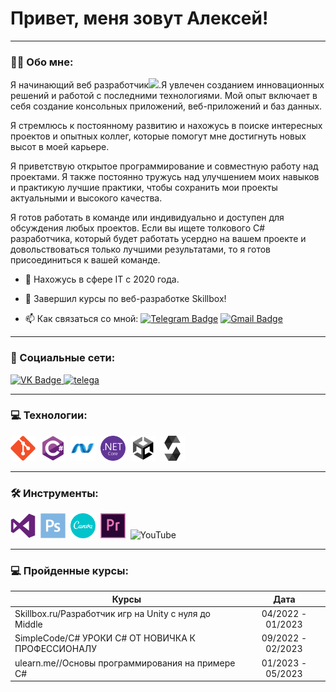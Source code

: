 # Привет, меня зовут Алексей!

---

### :man_technologist: Обо мне:

Я начинающий веб разработчик<img src="https://media.giphy.com/media/WUlplcMpOCEmTGBtBW/giphy.gif" width="30px">.Я увлечен созданием инновационных решений и работой с последними технологиями. Мой опыт включает в себя создание консольных приложений, веб-приложений и баз данных.

Я стремлюсь к постоянному развитию и нахожусь в поиске интересных проектов и опытных коллег, которые помогут мне достигнуть новых высот в моей карьере.

Я приветствую открытое программирование и совместную работу над проектами. Я также постоянно тружусь над улучшением моих навыков и практикую лучшие практики, чтобы сохранить мои проекты актуальными и высокого качества.

Я готов работать в команде или индивидуально и доступен для обсуждения любых проектов. Если вы ищете толкового С# разработчика, который будет работать усердно на вашем проекте и довольствоваться только лучшими результатами, то я готов присоединиться к вашей команде.

- :telescope: Нахожусь в сфере IT с 2020 года.

- :seedling: Завершил курсы по веб-разработке Skillbox!

- :mailbox: Как связаться со мной: [![Telegram Badge](https://img.shields.io/badge/-sadaevalexey-blue?style=flat&logo=Telegram&logoColor=white)](https://t.me/Icecrown1) [![Gmail Badge](https://img.shields.io/badge/-Gmail-red?style=flat&logo=Gmail&logoColor=white)](mailto:admiraldasaev@gmail.com)

---

### 🤝 Социальные сети:

  <div id="badges">
    <a href="https://vk.com/slimsaddy" target="_blank">
      <img src="https://cdn-icons-png.flaticon.com/512/145/145813.png" width="40" height="40" alt="VK Badge"/>
    </a>
    <a href="https://t.me/Icecrown1" target="_blank">
      <img src="https://i.ibb.co/s3b19LM/telega.png" width="40" height="40" alt="telega"/>
    </a>
  </div>


---

### 💻 Технологии:

<div>
  <img src="https://github.com/devicons/devicon/blob/master/icons/git/git-original.svg" title="git" alt="git" width="40" height="40"/>&nbsp
  <img src="https://github.com/devicons/devicon/blob/master/icons/csharp/csharp-original.svg" title="csharp" alt="csharp" width="40" height="40"/>&nbsp
  <img src="https://github.com/devicons/devicon/blob/master/icons/dot-net/dot-net-original.svg" title="dot-net" alt="dot-net" width="40" height="40"/>&nbsp
  <img src="https://github.com/devicons/devicon/blob/master/icons/dotnetcore/dotnetcore-original.svg" title="dotnetcore" alt="dotnetcore" width="40" height="40"/>&nbsp
  <img src="https://github.com/devicons/devicon/blob/master/icons/unity/unity-original.svg" title="unity" alt="unity" width="40" height="40"/>&nbsp
  <img src="https://github.com/devicons/devicon/blob/master/icons/solidity/solidity-original.svg" title="solidity" alt="solidity" width="40" height="40"/>&nbsp
</div>

---

### 🛠 Инструменты:

<div>
  <img src="https://github.com/devicons/devicon/blob/master/icons/visualstudio/visualstudio-plain.svg" title="Visual Studio" alt="Visual Studio" width="40" height="40"/>&nbsp;
  <img src="https://github.com/devicons/devicon/blob/master/icons/photoshop/photoshop-plain.svg" title="photoshop" alt="photoshop" width="40" height="40"/>&nbsp;
  <img src="https://github.com/devicons/devicon/blob/master/icons/canva/canva-original.svg" title="canva" alt="canva" width="40" height="40"/>&nbsp;
  <img src="https://github.com/devicons/devicon/blob/master/icons/premierepro/premierepro-original.svg" title="premierpro" alt="premierpro" width="40" height="40"/>&nbsp;
  <img src="https://upload.wikimedia.org/wikipedia/commons/9/9e/YouTube_Logo_%282013-2017%29.svg" title="YouTube" alt="YouTube" width="40" height="40"/>&nbsp;
</div>

---

 ### 💻 Пройденные курсы:

| Курсы                                                           | Дата              |
| ----------------------------------------------------------------| :---------------: |
| Skillbox.ru/Разработчик игр на Unity с нуля до Middle           | 04/2022 - 01/2023 |
| SimpleCode/C# УРОКИ C# ОТ НОВИЧКА К ПРОФЕССИОНАЛУ               | 09/2022 - 02/2023 |
| ulearn.me//Основы программирования на примере C#                | 01/2023 - 05/2023 |
